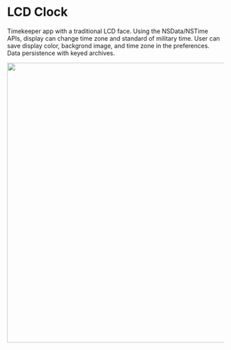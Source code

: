 # LCD Clock 
Timekeeper app with a traditional LCD face. Using the NSData/NSTime APIs, display can change time zone and standard of military time. User can save display color, backgrond image, and time zone in the preferences. Data persistence with 
keyed archives.
<p align="center">
  <img src="https://cloud.githubusercontent.com/assets/15159970/20323461/d44ab354-ab4a-11e6-992e-634f49e5a16c.gif" width="650"/>
</p>

